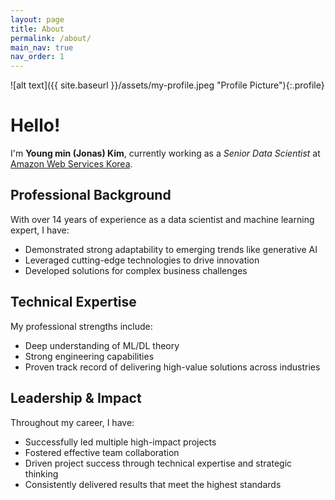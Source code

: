 ```yaml
---
layout: page
title: About
permalink: /about/
main_nav: true
nav_order: 1
---
```


![alt text]({{ site.baseurl }}/assets/my-profile.jpeg "Profile Picture"){:.profile}

# Hello!

I'm **Young min (Jonas) Kim**, currently working as a *Senior Data Scientist* at [Amazon Web Services Korea](https://aws.amazon.com/ko/careers/professionalservices/).

## Professional Background

With over 14 years of experience as a data scientist and machine learning expert, I have:

- Demonstrated strong adaptability to emerging trends like generative AI
- Leveraged cutting-edge technologies to drive innovation
- Developed solutions for complex business challenges

## Technical Expertise

My professional strengths include:

- Deep understanding of ML/DL theory
- Strong engineering capabilities
- Proven track record of delivering high-value solutions across industries

## Leadership & Impact

Throughout my career, I have:

- Successfully led multiple high-impact projects
- Fostered effective team collaboration
- Driven project success through technical expertise and strategic thinking
- Consistently delivered results that meet the highest standards
